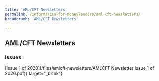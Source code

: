 ```yaml
---
title: 'AML/CFT Newsletters'
permalink: /information-for-moneylenders/aml-cft-newsletters/
breadcrumb: 'AML/CFT Newsletters'

---
```


AML/CFT Newsletters
---
### Issues
[Issue 1 of 2020](/files/amlcft-newsletters/AMLCFT Newsletter Issue 1 of 2020.pdf){:target="_blank"}
